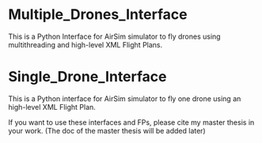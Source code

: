 # Multiple_Drones_Interface
This is a Python Interface for AirSim simulator to fly drones using multithreading and high-level XML Flight Plans. 

# Single_Drone_Interface
This is a Python interface for AirSim simulator to fly one drone using an high-level XML Flight Plan.

If you want to use these interfaces and FPs, please cite my master thesis in your work. (The doc of the master thesis will be added later)

